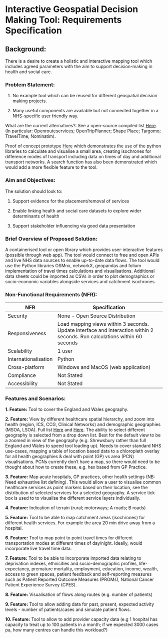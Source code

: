 # Interactive Geospatial Decision Making Tool: Requirements Specification
 
## Background:
There is a desire to create a holistic and interactive mapping tool which includes agreed parameters with the aim to support decision-making in health and social care.
 
### Problem Statement:

1. No example tool which can be reused for different geospatial decision making projects. 

2. Many useful components are available but not connected together in a NHS-specific user friendly way.

What are the current alternatives?:
See a open-source compiled list [Here](https://github.com/CUTR-at-USF/awesome-transit). (In particular: Openrouteservices; OpenTripPlanner; Shape Place; Targomo; TravelTime; Nominatim).

Proof of concept prototype [Here](https://nhsx.github.io/nhs_time_of_travel/) which demonstrates the use of the python libraries to calculate and visualise a small area, creating isochrones for difference modes of transport including data on times of day and additional transport networks.  A search function has also been demonstrated which would add a more flexible feature to the tool.
 
### Aim and Objectives:
The solution should look to:

1. Support evidence for the placement/removal of services

2. Enable linking health and social care datasets to explore wider determinants of health

3. Support stakeholder influencing via good data presentation
 
### Brief Overview of Proposed Solution:

A containerised tool or open library which provides user-interactive features (possible through web app).  The tool would connect to free and open APIs and live NHS data sources to enable up-to-date data flows.  The tool would use the Python libraries OSMnx, networkX, geopandas and folium implementation of travel times calculations and visualisations.  Additional data sheets could be imported as CSVs in order to plot demographics or socio-economic variables alongside services and catchment isochrones.  

### Non-Functional Requirements (NFR):

| NFR | Specification |
| ------- | ---------|
| Security | None - Open Source Distribution |
| Responsiveness | Load mapping views within 3 seconds. Update interface and interaction within 2 seconds. Run calculations within 60 seconds |
| Scalability | 1 user | 
| Internationalisation | Python |
| Cross-platform | Windows and MacOS (web application) |
| Compliance | Not Stated |
| Accessibility | Not Stated |
 
### Features and Scenarios:

**1. Feature:** Tool to cover the England and Wales geography. 

**2. Feature:** View by different healthcare spatial hierarchy, and zoom into health (region, ICS, CCG, Clinical Networks)  and demographic geographies (MSOA, LSOA). Full list [Here](https://www.ons.gov.uk/methodology/geography/ukgeographies/healthgeography) and [Here](https://webarchive.nationalarchives.gov.uk/ukgwa/20220401215420/https:/www.ons.gov.uk/methodology/geography/ukgeographies/censusgeography). The ability to select different geography is selected from a drop down list. Best for the default view to be a zoomed in view of the geography (e.g. Shrewsbury rather than full England and Wales to speed tool loading up). Needs to cover standard NHS use-cases, mapping a table of location based data to a chloropleth overlay for all health geographies & deal with point (GP) vs area (PCN) visualisations. PCNs currently don’t have a map, so there would need to be thought about how to create these, e.g. hex based from GP Practice. 

**3. Feature:** Map acute hospitals, GP practices, other health settings (NB: Need exhaustive list defining). This would allow a user to visualise common healthcare services as point markers based on their location, see the distribution of selected services for a selected geography. A service tick box is used to to visualise the different service layers individually. 

**4. Feature:** Indication of terrain (rural; motorways; A roads; B roads)

**5. Feature:** Tool to be able to map catchment areas (isochrones) for different health services. For example the area 20 min drive away from a hospital. 

**6. Feature:** Tool to map point to point travel times for different transportation modes at different times of day/night. Ideally, would incorporate live travel time data.

**7. Feature:** Tool to be able to incorporate imported data relating to deprivation indexes, ethnicities and socio-demographic profiles,  life-expectancy, premature mortality, employment, education, income, wealth, access to green spaces, patient feedback and self-reporting measures such as Patient Reported Outcome Measures (PROMs), National Cancer Patient Experience Survey (CPES).

**8. Feature:** Visualisation of flows along routes (e.g. number of patients) 

**9. Feature:** Tool to allow adding data for past, present, expected activity levels - number of patients/cases and simulate patient flows.

**10. Feature:** Tool to allow to add provider capacity data (e.g 1 hospital has capacity to treat up to 100 patients in a month; if we expected 3000 cases pa, how many centres can handle this workload?)
